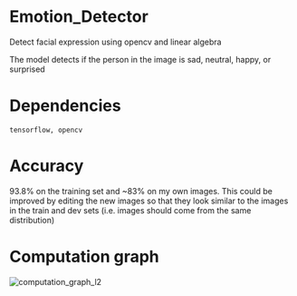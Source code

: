 # Emotion_Detector
Detect facial expression using opencv and linear algebra

The model detects if the person in the image is sad, neutral, happy, or surprised

# Dependencies

`tensorflow, opencv`

# Accuracy

93.8% on the training set and ~83% on my own images. This could be improved by editing the new images so that they look similar to the images in the train and dev sets (i.e. images should come from the same distribution)

# Computation graph

![computation_graph_l2](https://user-images.githubusercontent.com/29159878/45193868-5b942a80-b21e-11e8-8efe-e9062936fe0b.png)

